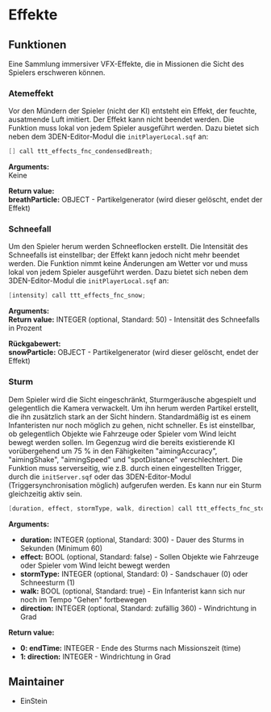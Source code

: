 # Effekte

## Funktionen

Eine Sammlung immersiver VFX-Effekte, die in Missionen die Sicht des Spielers erschweren können.

### Atemeffekt

Vor den Mündern der Spieler (nicht der KI) entsteht ein Effekt, der feuchte, ausatmende Luft imitiert. Der Effekt kann nicht beendet werden. Die Funktion muss lokal von jedem Spieler ausgeführt werden. Dazu bietet sich neben dem 3DEN-Editor-Modul die `initPlayerLocal.sqf` an:
  
```c++
[] call ttt_effects_fnc_condensedBreath;
```

**Arguments:**  
Keine

**Return value:**  
**breathParticle:** OBJECT - Partikelgenerator (wird dieser gelöscht, endet der Effekt)

### Schneefall

Um den Spieler herum werden Schneeflocken erstellt. Die Intensität des Schneefalls ist einstellbar; der Effekt kann jedoch nicht mehr beendet werden. Die Funktion nimmt keine Änderungen am Wetter vor und muss lokal von jedem Spieler ausgeführt werden. Dazu bietet sich neben dem 3DEN-Editor-Modul die `initPlayerLocal.sqf` an:

```c++
[intensity] call ttt_effects_fnc_snow;
```

**Arguments:**  
**Return value:** INTEGER (optional, Standard: 50) - Intensität des Schneefalls in Prozent

**Rückgabewert:**  
**snowParticle:** OBJECT - Partikelgenerator (wird dieser gelöscht, endet der Effekt)

### Sturm

Dem Spieler wird die Sicht eingeschränkt, Sturmgeräusche abgespielt und gelegentlich die Kamera verwackelt. Um ihn herum werden Partikel erstellt, die ihn zusätzlich stark an der Sicht hindern. Standardmäßig ist es einem Infanteristen nur noch möglich zu gehen, nicht schneller. Es ist einstellbar, ob gelegentlich Objekte wie Fahrzeuge oder Spieler vom Wind leicht bewegt werden sollen. Im Gegenzug wird die bereits existierende KI vorübergehend um 75 % in den Fähigkeiten "aimingAccuracy", "aimingShake", "aimingSpeed" und "spotDistance" verschlechtert. Die Funktion muss serverseitig, wie z.B. durch einen eingestellten Trigger, durch die `initServer.sqf` oder das 3DEN-Editor-Modul (Triggersynchronisation möglich) aufgerufen werden. Es kann nur ein Sturm gleichzeitig aktiv sein.
```c++
[duration, effect, stormType, walk, direction] call ttt_effects_fnc_stormInit;
```

**Arguments:**  
- **duration:** INTEGER (optional, Standard: 300) - Dauer des Sturms in Sekunden (Minimum 60)
- **effect:** BOOL (optional, Standard: false) - Sollen Objekte wie Fahrzeuge oder Spieler vom Wind leicht bewegt werden
- **stormType:** INTEGER (optional, Standard: 0) - Sandschauer (0) oder Schneesturm (1)
- **walk:** BOOL (optional, Standard: true) - Ein Infanterist kann sich nur noch im Tempo "Gehen" fortbewegen
- **direction:** INTEGER (optional, Standard: zufällig 360) - Windrichtung in Grad

**Return value:**  
- **0: endTime:** INTEGER - Ende des Sturms nach Missionszeit (time)
- **1: direction:** INTEGER - Windrichtung in Grad

## Maintainer
- EinStein